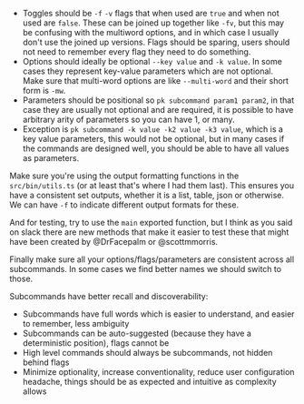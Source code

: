* Toggles should be `-f` `-v` flags that when used are `true` and when not used are `false`. These can be joined up together like `-fv`, but this may be confusing with the multiword options, and in which case I usually don't use the joined up versions. Flags should be sparing, users should not need to remember every flag they need to do something.
* Options should ideally be optional `--key value` and `-k value`. In some cases they represent key-value parameters which are not optional. Make sure that multi-word options are like `--multi-word` and their short form is `-mw`.
* Parameters should be positional so `pk subcommand param1 param2`, in that case they are usually not optional and are required, it is possible to have arbitrary arity of parameters so you can have 1, or many.
* Exception is `pk subcommand -k value -k2 value -k3 value`, which is a key value parameters, this would not be optional, but in many cases if the commands are designed well, you should be able to have all values as parameters.

Make sure you're using the output formatting functions in the `src/bin/utils.ts` (or at least that's where I had them last). This ensures you have a consistent set outputs, whether it is a list, table, json or otherwise. We can have `-f` to indicate different output formats for these.

And for testing, try to use the `main` exported function, but I think as you said on slack there are new methods that make it easier to test these that might have been created by @DrFacepalm or @scottmmorris.

Finally make sure all your options/flags/parameters are consistent across all subcommands. In some cases we find better names we should switch to those.

Subcommands have better recall and discoverability:
* Subcommands have full words which is easier to understand, and easier to remember, less ambiguity
* Subcommands can be auto-suggested (because they have a deterministic position), flags cannot be
* High level commands should always be subcommands, not hidden behind flags
* Minimize optionality, increase conventionality, reduce user configuration headache, things should be as expected and intuitive as complexity allows